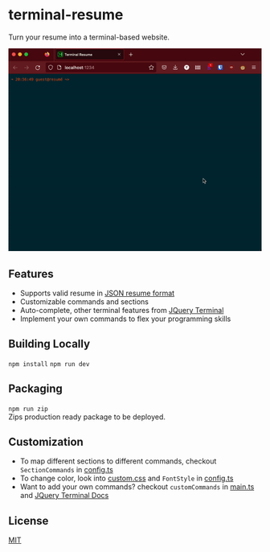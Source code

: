 # terminal-resume

Turn your resume into a terminal-based website.

![demo](demo.gif)

## Features

* Supports valid resume in [JSON resume format](https://jsonresume.org/)
* Customizable commands and sections
* Auto-complete, other terminal features from [JQuery Terminal](https://terminal.jcubic.pl/)
* Implement your own commands to flex your programming skills

## Building Locally
`npm install`
`npm run dev`

## Packaging

`npm run zip`  
Zips production ready package to be deployed.

## Customization 

- To map different sections to different commands, checkout `SectionCommands` in [config.ts](js/config.ts)
- To change color, look into [custom.css](css/custom.css) and `FontStyle` in [config.ts](js/config.ts)
- Want to add your own commands? checkout `customCommands` in [main.ts](js/main.ts) and [JQuery Terminal Docs](https://terminal.jcubic.pl/)

## License

[MIT](https://choosealicense.com/licenses/mit/)
